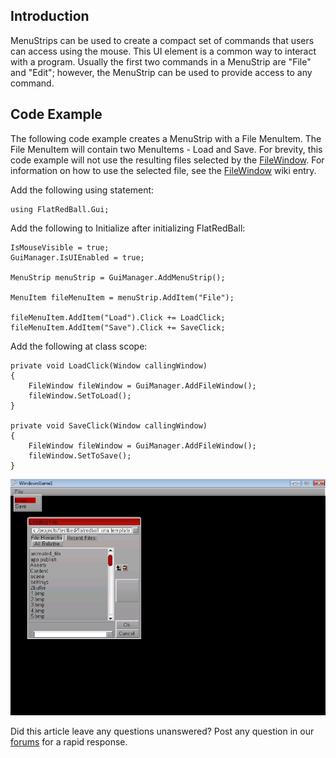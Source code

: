 ## Introduction

MenuStrips can be used to create a compact set of commands that users can access using the mouse. This UI element is a common way to interact with a program. Usually the first two commands in a MenuStrip are "File" and "Edit"; however, the MenuStrip can be used to provide access to any command.

## Code Example

The following code example creates a MenuStrip with a File MenuItem. The File MenuItem will contain two MenuItems - Load and Save. For brevity, this code example will not use the resulting files selected by the [FileWindow](/frb/docs/index.php?title=FlatRedBall.Gui.FileWindow.md "FlatRedBall.Gui.FileWindow"). For information on how to use the selected file, see the [FileWindow](/frb/docs/index.php?title=FlatRedBall.Gui.FileWindow.md "FlatRedBall.Gui.FileWindow") wiki entry.

Add the following using statement:

    using FlatRedBall.Gui;

Add the following to Initialize after initializing FlatRedBall:

    IsMouseVisible = true;
    GuiManager.IsUIEnabled = true;

    MenuStrip menuStrip = GuiManager.AddMenuStrip();

    MenuItem fileMenuItem = menuStrip.AddItem("File");

    fileMenuItem.AddItem("Load").Click += LoadClick;
    fileMenuItem.AddItem("Save").Click += SaveClick;

Add the following at class scope:

    private void LoadClick(Window callingWindow)
    {
        FileWindow fileWindow = GuiManager.AddFileWindow();
        fileWindow.SetToLoad();
    }

    private void SaveClick(Window callingWindow)
    {
        FileWindow fileWindow = GuiManager.AddFileWindow();
        fileWindow.SetToSave();
    }

![MenuStrip.png](/media/migrated_media-MenuStrip.png)

Did this article leave any questions unanswered? Post any question in our [forums](/frb/forum.md) for a rapid response.
